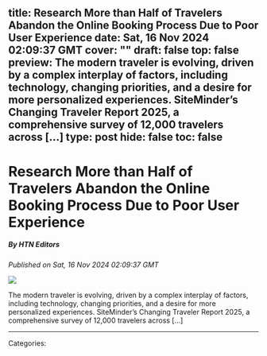title: Research More than Half of Travelers Abandon the Online Booking Process Due to Poor User Experience
date: Sat, 16 Nov 2024 02:09:37 GMT
cover: ""
draft: false
top: false
preview: The modern traveler is evolving, driven by a complex interplay of factors, including technology, changing priorities, and a desire for more personalized experiences. SiteMinder’s Changing Traveler Report 2025, a comprehensive survey of 12,000 travelers across [...]
type: post
hide: false
toc: false
---

# Research More than Half of Travelers Abandon the Online Booking Process Due to Poor User Experience
##### By HTN Editors
_Published on Sat, 16 Nov 2024 02:09:37 GMT_

![](https://hoteltechnologynews.com/wp-content/uploads/2024/11/15.webp)

The modern traveler is evolving, driven by a complex interplay of factors, including technology, changing priorities, and a desire for more personalized experiences. SiteMinder’s Changing Traveler Report 2025, a comprehensive survey of 12,000 travelers across \[...\]

---
Categories: 
